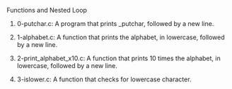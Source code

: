 Functions and Nested Loop

1. 0-putchar.c: A  program that prints _putchar, followed by a new line.

2. 1-alphabet.c: A function that prints the alphabet, in lowercase, followed by a new line.

3. 2-print_alphabet_x10.c: A function that prints 10 times the alphabet, in lowercase, followed by a new line.

4. 3-islower.c: A function that checks for lowercase character.

